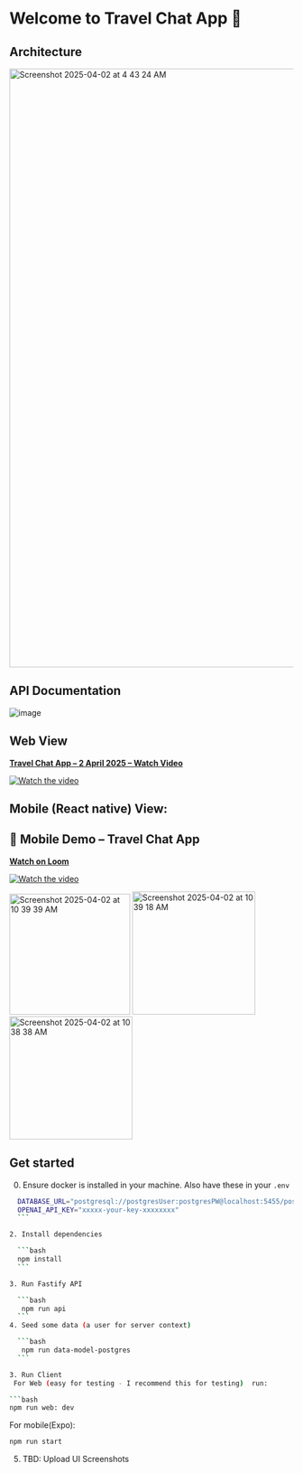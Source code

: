 # Welcome to Travel Chat App 👋

## Architecture

<img width="1060" alt="Screenshot 2025-04-02 at 4 43 24 AM" src="https://github.com/user-attachments/assets/fd3d8b93-9f1f-4332-beb0-ce609ae96731" />


## API Documentation

![image](https://github.com/user-attachments/assets/5d027dce-fc72-4a39-a9f7-cf4f74d8cd2e)

## Web View
[**Travel Chat App – 2 April 2025 – Watch Video**](https://www.loom.com/share/983f93e322994f019342f574c0668a40)

[![Watch the video](https://cdn.loom.com/sessions/thumbnails/983f93e322994f019342f574c0668a40-e71ecc4a04814c70-full-play.gif)](https://www.loom.com/share/983f93e322994f019342f574c0668a40)

## Mobile (React native) View:
## 📱 Mobile Demo – Travel Chat App

[**Watch on Loom**](https://www.loom.com/share/e736d2e43e7244d3afc575fbdd7af74f?sid=b99f6c65-c125-4f0a-b802-c7d81a2c1bda)

[![Watch the video](https://cdn.loom.com/sessions/thumbnails/e736d2e43e7244d3afc575fbdd7af74f-with-play.gif)](https://www.loom.com/share/e736d2e43e7244d3afc575fbdd7af74f?sid=b99f6c65-c125-4f0a-b802-c7d81a2c1bda)

<img width="214" alt="Screenshot 2025-04-02 at 10 39 39 AM" src="https://github.com/user-attachments/assets/9003c8ce-0cad-4761-871e-25b37115d86e" />
<img width="218" alt="Screenshot 2025-04-02 at 10 39 18 AM" src="https://github.com/user-attachments/assets/e41648cc-16fa-421b-81a5-5e9d57e686e2" />
<img width="218" alt="Screenshot 2025-04-02 at 10 38 38 AM" src="https://github.com/user-attachments/assets/b212238a-654e-4ac7-8e12-0c86dce76286" />


 
## Get started
0. Ensure docker is installed in your machine. Also have these in your `.env`
  ```bash
    DATABASE_URL="postgresql://postgresUser:postgresPW@localhost:5455/postgres?schema=public"
    OPENAI_API_KEY="xxxxx-your-key-xxxxxxxx"
    ```

2. Install dependencies

    ```bash
    npm install
    ```

3. Run Fastify API

    ```bash
     npm run api
    ```
4. Seed some data (a user for server context)

    ```bash
     npm run data-model-postgres
    ```

3. Run Client
   For Web (easy for testing - I recommend this for testing)  run:

```bash
 npm run web: dev
```
  For mobile(Expo): 
  ```bash
 npm run start
```

5. TBD: Upload UI Screenshots

